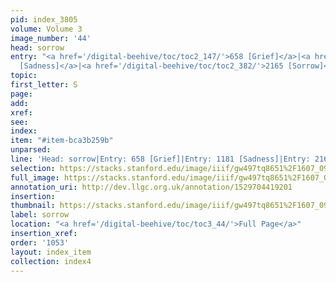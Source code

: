 ```yaml
---
pid: index_3805
volume: Volume 3
image_number: '44'
head: sorrow
entry: "<a href='/digital-beehive/toc/toc2_147/'>658 [Grief]</a>|<a href='/digital-beehive/toc/toc2_230/'>1181
  [Sadness]</a>|<a href='/digital-beehive/toc/toc2_382/'>2165 [Sorrow]</a>"
topic: 
first_letter: S
page: 
add: 
xref: 
see: 
index: 
item: "#item-bca3b259b"
unparsed: 
line: 'Head: sorrow|Entry: 658 [Grief]|Entry: 1181 [Sadness]|Entry: 2165 [Sorrow]|#item-bca3b259b'
selection: https://stacks.stanford.edu/image/iiif/gw497tq8651%2F1607_0987/578,1911,500,128/full/0/default.jpg
full_image: https://stacks.stanford.edu/image/iiif/gw497tq8651%2F1607_0987/full/full/0/default.jpg
annotation_uri: http://dev.llgc.org.uk/annotation/1529704419201
insertion: 
thumbnail: https://stacks.stanford.edu/image/iiif/gw497tq8651%2F1607_0987/578,1911,500,128/150,/0/default.jpg
label: sorrow
location: "<a href='/digital-beehive/toc/toc3_44/'>Full Page</a>"
insertion_xref: 
order: '1053'
layout: index_item
collection: index4
---
```

